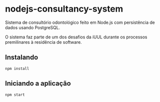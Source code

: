 # nodejs-consultancy-system
Sistema de consultório odontológico feito em Node.js com persistência de dados usando PostgreSQL.

O sistema faz parte de um dos desafios da iUUL durante os processos premilinares à residência de software.


## Instalando
```
npm install
```

## Iniciando a aplicação
```
npm start
```
